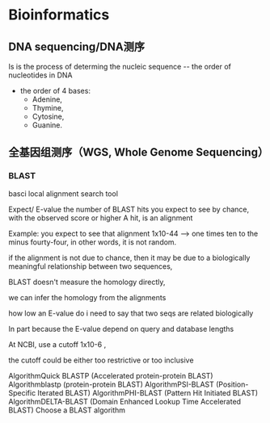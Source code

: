 # Bioinformatics

## DNA sequencing/DNA测序
Is is the process of determing the nucleic sequence -- the order of nucleotides in DNA

- the order of 4 bases:
    - Adenine,
    - Thymine,
    - Cytosine,
    - Guanine.

## 全基因组测序（WGS, Whole Genome Sequencing）

### BLAST
basci local alignment search tool

Expect/ E-value
the number of BLAST hits you expect to see by chance, with the observed score or higher
A hit, is an alignment

Example:
you expect to see that alignment 1x10-44 --> one times ten to the minus fourty-four, in other words, it is not random.

if the alignment is not due to chance, then it may be due to a biologically meaningful relationship between two sequences,

BLAST doesn't measure the homology directly,

we can infer the homology from the alignments

how low an E-value do i need to say that two seqs are related biologically

In part because the E-value depend on query and database lengths

At NCBI, use a cutoff 1x10-6 , 

the cutoff could be either too restrictive or too inclusive



AlgorithmQuick BLASTP (Accelerated protein-protein BLAST)
Algorithmblastp (protein-protein BLAST)
AlgorithmPSI-BLAST (Position-Specific Iterated BLAST)
AlgorithmPHI-BLAST (Pattern Hit Initiated BLAST)
AlgorithmDELTA-BLAST (Domain Enhanced Lookup Time Accelerated BLAST)
Choose a BLAST algorithm 
